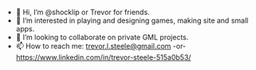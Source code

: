 - 👋 Hi, I’m @shocklip or Trevor for friends.
- 👀 I’m interested in playing and designing games, making site and small apps.
- 💞️ I’m looking to collaborate on private GML projects.
- 📫 How to reach me: trevor.l.steele@gmail.com -or- https://www.linkedin.com/in/trevor-steele-515a0b53/

<!---
shocklip/shocklip is a ✨ special ✨ repository because its `README.md` (this file) appears on your GitHub profile.
You can click the Preview link to take a look at your changes.
--->
